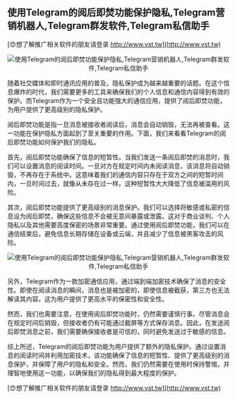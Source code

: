 ## **使用Telegram的阅后即焚功能保护隐私,Telegram营销机器人,Telegram群发软件,Telegram私信助手**

[😍想了解推广相关软件的朋友请登录 http://www.vst.tw](http://www.vst.tw)

 <center><img src="https://vst.tw/MP4/tuiguang/png/6.png" alt="使用Telegram的阅后即焚功能保护隐私,Telegram营销机器人,Telegram群发软件,Telegram私信助手"></center>

随着社交媒体和即时通讯应用的普及，隐私保护成为越来越重要的话题。在这个信息爆炸的时代，我们需要更多的工具来确保我们的个人信息和通信内容得到有效的保护。而Telegram作为一个安全且功能强大的通信应用，提供了阅后即焚功能，为用户提供了更高级别的隐私保护。

阅后即焚功能是指一旦消息被接收者阅读后，消息会自动销毁，无法再被查看。这一功能在保护隐私方面起到了至关重要的作用。下面，我们来看看Telegram的阅后即焚功能如何保护我们的隐私。

首先，阅后即焚功能确保了信息的短暂性。当我们发送一条阅后即焚的消息时，我们可以设置消息的阅读时间。一旦对方在规定时间内未阅读消息，该消息将自动销毁，不再存在于系统中。这意味着我们的通信内容只存在于双方之间的短暂时间内，一旦时间过去，就像从未存在过一样。这种短暂性大大降低了信息被滥用的风险。

其次，阅后即焚功能提供了更高级别的消息保护。我们可以选择将敏感或私密的信息设为阅后即焚，确保这些信息不会被无意间暴露或泄露。这对于商业谈判、个人隐私以及其他需要高度保密的场景非常重要。通过使用阅后即焚功能，我们可以在通信结束后，避免信息长期存储在设备或云端，并且减少了信息被黑客攻击的风险。

 <center><img src="https://vst.tw/MP4/tuiguang/png/0.png" alt="使用Telegram的阅后即焚功能保护隐私,Telegram营销机器人,Telegram群发软件,Telegram私信助手"></center>

另外，Telegram作为一款加密通信应用，通过端到端加密技术确保了消息的安全性。即使在阅读消息的瞬间，消息也是被加密的，即使信息被截获，第三方也无法解读其内容。这为用户提供了更高水平的保密性和安全性。

然而，我们也需要注意，在使用阅后即焚功能时，仍然需要谨慎行事。尽管消息会在规定时间后销毁，但接收者仍有可能通过截屏等方式保存消息。因此，在发送阅后即焚消息之前，我们需要确保接收者是可信的，同时避免发送过于敏感的信息。

综上所述，Telegram的阅后即焚功能为用户提供了额外的隐私保护。通过设置消息的阅读时间并利用加密技术，该功能确保了信息的短暂性、提供了更高级别的消息保护，并保障了用户的隐私和安全。然而，我们仍然需要在使用时保持警惕，并理智地使用这一功能，以确保我们的隐私得到最大程度的保护。

[😍想了解推广相关软件的朋友请登录 http://www.vst.tw](http://www.vst.tw)



